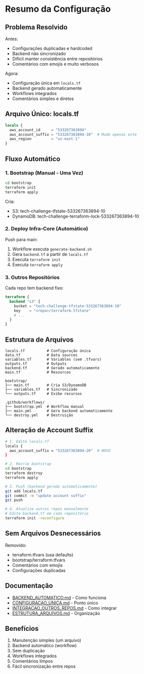 # Resumo da Configuração

## Problema Resolvido

Antes:
- Configurações duplicadas e hardcoded
- Backend não sincronizado
- Difícil manter consistência entre repositórios
- Comentários com emojis e muito verbosos

Agora:
- Configuração única em `locals.tf`
- Backend gerado automaticamente
- Workflows integrados
- Comentários simples e diretos

## Arquivo Único: locals.tf

```terraform
locals {
  aws_account_id     = "533267363894"
  aws_account_suffix = "533267363894-10"  # Mude apenas este
  aws_region         = "us-east-1"
}
```

## Fluxo Automático

### 1. Bootstrap (Manual - Uma Vez)

```bash
cd bootstrap
terraform init
terraform apply
```

Cria:
- S3: tech-challenge-tfstate-533267363894-10
- DynamoDB: tech-challenge-terraform-lock-533267363894-10

### 2. Deploy Infra-Core (Automático)

Push para main:
1. Workflow executa `generate-backend.sh`
2. Gera `backend.tf` a partir de `locals.tf`
3. Executa `terraform init`
4. Executa `terraform apply`

### 3. Outros Repositórios

Cada repo tem backend fixo:

```terraform
terraform {
  backend "s3" {
    bucket = "tech-challenge-tfstate-533267363894-10"
    key    = "<repo>/terraform.tfstate"
    # ...
  }
}
```

## Estrutura de Arquivos

```
locals.tf          # Configuração única
data.tf            # Data sources
variables.tf       # Variables (sem .tfvars)
outputs.tf         # Outputs
backend.tf         # Gerado automaticamente
main.tf            # Resources

bootstrap/
├── main.tf        # Cria S3/DynamoDB
├── variables.tf   # Sincronizado
└── outputs.tf     # Exibe recursos

.github/workflows/
├── bootstrap.yml  # Workflow manual
├── main.yml       # Gera backend automaticamente
└── destroy.yml    # Destruição
```

## Alteração de Account Suffix

```bash
# 1. Edite locals.tf
locals {
  aws_account_suffix = "533267363894-20"  # NOVO
}

# 2. Recrie bootstrap
cd bootstrap
terraform destroy
terraform apply

# 3. Push (backend gerado automaticamente)
git add locals.tf
git commit -m "update account suffix"
git push

# 4. Atualize outros repos manualmente
# Edite backend.tf em cada repositório
terraform init -reconfigure
```

## Sem Arquivos Desnecessários

Removido:
- terraform.tfvars (usa defaults)
- bootstrap/terraform.tfvars
- Comentários com emojis
- Configurações duplicadas

## Documentação

- [BACKEND_AUTOMATICO.md](BACKEND_AUTOMATICO.md) - Como funciona
- [CONFIGURACAO_UNICA.md](CONFIGURACAO_UNICA.md) - Ponto único
- [INTEGRACAO_OUTROS_REPOS.md](INTEGRACAO_OUTROS_REPOS.md) - Como integrar
- [ESTRUTURA_ARQUIVOS.md](ESTRUTURA_ARQUIVOS.md) - Organização

## Benefícios

1. Manutenção simples (um arquivo)
2. Backend automático (workflow)
3. Sem duplicação
4. Workflows integrados
5. Comentários limpos
6. Fácil sincronização entre repos
